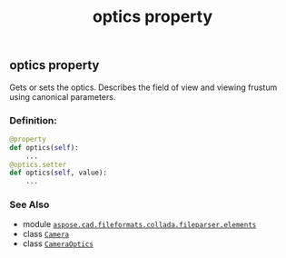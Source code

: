 ﻿---
title: optics property
second_title: Aspose.CAD for Python via .NET API References
description: 
type: docs
weight: 70
url: /python-net/aspose.cad.fileformats.collada.fileparser.elements/camera/optics/
is_root: false
---

## optics property


Gets or sets the optics.
Describes the field of view and viewing frustum using canonical parameters.
### Definition:
```python
@property
def optics(self):
    ...
@optics.setter
def optics(self, value):
    ...
```

### See Also
* module [`aspose.cad.fileformats.collada.fileparser.elements`](../../)
* class [`Camera`](/cad/python-net/aspose.cad.fileformats.collada.fileparser.elements/camera)
* class [`CameraOptics`](/cad/python-net/aspose.cad.fileformats.collada.fileparser.elements/cameraoptics)

